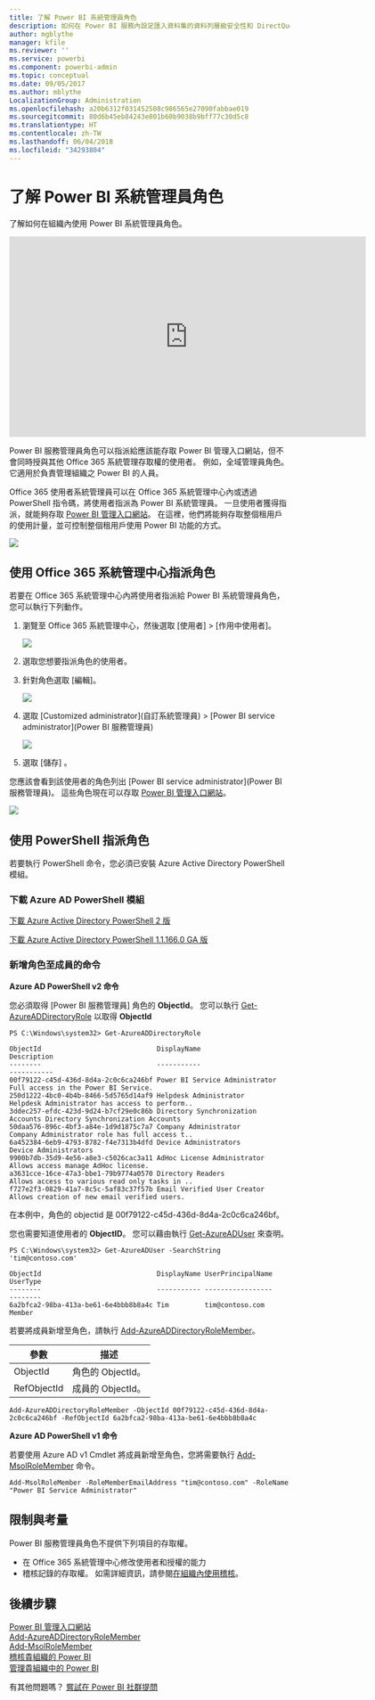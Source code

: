 ```yaml
---
title: 了解 Power BI 系統管理員角色
description: 如何在 Power BI 服務內設定匯入資料集的資料列層級安全性和 DirectQuery。
author: mgblythe
manager: kfile
ms.reviewer: ''
ms.service: powerbi
ms.component: powerbi-admin
ms.topic: conceptual
ms.date: 09/05/2017
ms.author: mblythe
LocalizationGroup: Administration
ms.openlocfilehash: a20b6312f031452508c986565e27090fabbae019
ms.sourcegitcommit: 80d6b45eb84243e801b60b9038b9bff77c30d5c8
ms.translationtype: HT
ms.contentlocale: zh-TW
ms.lasthandoff: 06/04/2018
ms.locfileid: "34293804"
---
```

# <a name="understanding-the-power-bi-admin-role"></a>了解 Power BI 系統管理員角色
了解如何在組織內使用 Power BI 系統管理員角色。

<iframe width="640" height="360" src="https://www.youtube.com/embed/PQRbdJgEm3k?showinfo=0" frameborder="0" allowfullscreen></iframe>

Power BI 服務管理員角色可以指派給應該能存取 Power BI 管理入口網站，但不會同時授與其他 Office 365 系統管理存取權的使用者。 例如，全域管理員角色。 它適用於負責管理組織之 Power BI 的人員。

Office 365 使用者系統管理員可以在 Office 365 系統管理中心內或透過 PowerShell 指令碼，將使用者指派為 Power BI 系統管理員。 一旦使用者獲得指派，就能夠存取 [Power BI 管理入口網站](service-admin-portal.md)。 在這裡，他們將能夠存取整個租用戶的使用計量，並可控制整個租用戶使用 Power BI 功能的方式。

![](media/service-admin-role/powerbi-admin-portal.png)

## <a name="using-the-office-365-admin-center-to-assign-a-role"></a>使用 Office 365 系統管理中心指派角色
若要在 Office 365 系統管理中心內將使用者指派給 Power BI 系統管理員角色，您可以執行下列動作。

1. 瀏覽至 Office 365 系統管理中心，然後選取 [使用者] > [作用中使用者]。
   
    ![](media/service-admin-role/powerbi-admin-users.png)
2. 選取您想要指派角色的使用者。
3. 針對角色選取 [編輯]。
   
    ![](media/service-admin-role/powerbi-admin-edit-roles.png)
4. 選取 [Customized administrator]\(自訂系統管理員) > [Power BI service administrator]\(Power BI 服務管理員)
   
    ![](media/service-admin-role/powerbi-admin-role.png)
5. 選取 [儲存] 。

您應該會看到該使用者的角色列出 [Power BI service administrator]\(Power BI 服務管理員)。 這些角色現在可以存取 [Power BI 管理入口網站](service-admin-portal.md)。

![](media/service-admin-role/powerbi-admin-role-set.png)

## <a name="using-powershell-to-assign-a-role"></a>使用 PowerShell 指派角色
若要執行 PowerShell 命令，您必須已安裝 Azure Active Directory PowerShell 模組。

### <a name="download-azure-ad-powershell-module"></a>下載 Azure AD PowerShell 模組
[下載 Azure Active Directory PowerShell 2 版](https://github.com/Azure/azure-docs-powershell-azuread/blob/master/Azure%20AD%20Cmdlets/AzureAD/index.md)

[下載 Azure Active Directory PowerShell 1.1.166.0 GA 版](http://connect.microsoft.com/site1164/Downloads/DownloadDetails.aspx?DownloadID=59185)

### <a name="command-to-add-role-to-member"></a>新增角色至成員的命令
**Azure AD PowerShell v2 命令**

您必須取得 [Power BI 服務管理員] 角色的 **ObjectId**。 您可以執行 [Get-AzureADDirectoryRole](https://docs.microsoft.com/powershell/azuread/v2/get-azureaddirectoryrole) 以取得 **ObjectId**

```
PS C:\Windows\system32> Get-AzureADDirectoryRole

ObjectId                             DisplayName                        Description
--------                             -----------                        -----------
00f79122-c45d-436d-8d4a-2c0c6ca246bf Power BI Service Administrator     Full access in the Power BI Service.
250d1222-4bc0-4b4b-8466-5d5765d14af9 Helpdesk Administrator             Helpdesk Administrator has access to perform..
3ddec257-efdc-423d-9d24-b7cf29e0c86b Directory Synchronization Accounts Directory Synchronization Accounts
50daa576-896c-4bf3-a84e-1d9d1875c7a7 Company Administrator              Company Administrator role has full access t..
6a452384-6eb9-4793-8782-f4e7313b4dfd Device Administrators              Device Administrators
9900b7db-35d9-4e56-a8e3-c5026cac3a11 AdHoc License Administrator        Allows access manage AdHoc license.
a3631cce-16ce-47a3-bbe1-79b9774a0570 Directory Readers                  Allows access to various read only tasks in ..
f727e2f3-0829-41a7-8c5c-5af83c37f57b Email Verified User Creator        Allows creation of new email verified users.
```

在本例中，角色的 objectid 是 00f79122-c45d-436d-8d4a-2c0c6ca246bf。

您也需要知道使用者的 **ObjectID**。 您可以藉由執行 [Get-AzureADUser](https://docs.microsoft.com/powershell/azuread/v2/get-azureaduser) 來查明。

```
PS C:\Windows\system32> Get-AzureADUser -SearchString 'tim@contoso.com'

ObjectId                             DisplayName UserPrincipalName      UserType
--------                             ----------- -----------------      --------
6a2bfca2-98ba-413a-be61-6e4bbb8b8a4c Tim         tim@contoso.com        Member
```

若要將成員新增至角色，請執行 [Add-AzureADDirectoryRoleMember](https://docs.microsoft.com/powershell/azuread/v2/add-azureaddirectoryrolemember)。

| 參數 | 描述 |
| --- | --- |
| ObjectId |角色的 ObjectId。 |
| RefObjectId |成員的 ObjectId。 |

```
Add-AzureADDirectoryRoleMember -ObjectId 00f79122-c45d-436d-8d4a-2c0c6ca246bf -RefObjectId 6a2bfca2-98ba-413a-be61-6e4bbb8b8a4c
```

**Azure AD PowerShell v1 命令**

若要使用 Azure AD v1 Cmdlet 將成員新增至角色，您將需要執行 [Add-MsolRoleMember](https://docs.microsoft.com/powershell/msonline/v1/add-msolrolemember) 命令。

```
Add-MsolRoleMember -RoleMemberEmailAddress "tim@contoso.com" -RoleName "Power BI Service Administrator"
```

## <a name="limitations-and-considerations"></a>限制與考量
Power BI 服務管理員角色不提供下列項目的存取權。

* 在 Office 365 系統管理中心修改使用者和授權的能力
* 稽核記錄的存取權。 如需詳細資訊，請參閱[在組織內使用稽核](service-admin-auditing.md)。

## <a name="next-steps"></a>後續步驟
[Power BI 管理入口網站](service-admin-portal.md)  
[Add-AzureADDirectoryRoleMember](https://docs.microsoft.com/powershell/azuread/v2/add-azureaddirectoryrolemember)  
[Add-MsolRoleMember](https://docs.microsoft.com/powershell/msonline/v1/add-msolrolemember)  
[稽核貴組織的 Power BI](service-admin-auditing.md)  
[管理貴組織中的 Power BI](service-admin-administering-power-bi-in-your-organization.md)  

有其他問題嗎？ [嘗試在 Power BI 社群提問](http://community.powerbi.com/)

